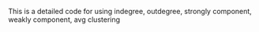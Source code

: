 This is a detailed code for using indegree, outdegree, strongly component, weakly component, avg clustering
